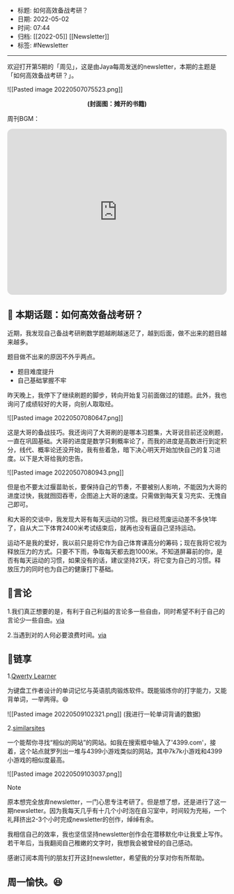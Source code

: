- 标题: 如何高效备战考研？
- 日期: 2022-05-02
- 时间: 07:44
- 归档: [[2022-05]] [[Newsletter]]
- 标签: #Newsletter 
___

欢迎打开第5期的「周见」，这是由Jaya每周发送的newsletter，本期的主题是「如何高效备战考研？」。

![[Pasted image 20220507075523.png]]
<center><strong>(封面图：摊开的书籍)</strong></center>

周刊BGM：

<iframe style="border-radius:12px" src="https://open.spotify.com/embed/track/7bPwvh3jWj70mAxDvyejNi?utm_source=generator" width="100%" height="380" frameBorder="0" allowfullscreen="" allow="autoplay; clipboard-write; encrypted-media; fullscreen; picture-in-picture"></iframe>


## 📝 本期话题：如何高效备战考研？

近期，我发现自己备战考研刷数学题越刷越迷茫了，越到后面，做不出来的题目越来越多。

题目做不出来的原因不外乎两点。

+ 题目难度提升
+ 自己基础掌握不牢

昨天晚上，我停下了继续刷题的脚步，转向开始复习前面做过的错题。此外，我也询问了成绩较好的大哥，向别人取取经。

![[Pasted image 20220507080647.png]]

这是大哥的备战技巧。我还询问了大哥刷的是哪本习题集，大哥说目前还没刷题，一直在巩固基础。大哥的进度是数学只剩概率论了，而我的进度是高数进行到定积分，线代、概率论还没开始，我有些着急，暗下决心明天开始加快自己的复习进度。以下是大哥给我的忠告。

![[Pasted image 20220507080943.png]]

但是也不要太过揠苗助长，要保持自己的节奏，不要被别人影响，不能因为大哥的进度过快，我就囫囵吞枣，企图追上大哥的速度。只需做到每天复习充实、无愧自己即可。

和大哥的交谈中，我发现大哥有每天运动的习惯。我已经荒废运动差不多快1年了，自从大二下体育2400米考试结束后，就再也没有逼自己坚持运动。

运动不是我的爱好，我以前只是将它作为自己体育课高分的筹码；现在我将它视为释放压力的方式。只要不下雨，争取每天都去跑1000米。不知道屏幕前的你，是否有每天运动的习惯，如果没有的话，建议坚持21天，将它变为自己的习惯。释放压力的同时也为自己的健康打下基础。

## 📜言论

1.我们真正想要的是，有利于自己利益的言论多一些自由，同时希望不利于自己的言论少一些自由。[via](https://www.bilibili.com/video/BV1mr4y1b7xM?share_source=copy_web)

2.当遇到对的人何必要浪费时间。[via](https://www.bilibili.com/video/BV1Ku411v7GS?share_source=copy_web)

## 🎇链享

1.[Qwerty Learner](https://qwerty.cooleryue.cn/)

为键盘工作者设计的单词记忆与英语肌肉锻炼软件。既能锻炼你的打字能力，又能背单词，一举两得。😄

![[Pasted image 20220509102321.png]]
(我进行一轮单词背诵的数据)

2.[similarsites](https://www.similarsites.com/)

一个能帮你寻找“相似的网站”的网站。如我在搜索框中输入了'4399.com'，接着，这个站点就罗列出一堆与4399小游戏类似的网站，其中7k7k小游戏和4399小游戏的相似度最高。

![[Pasted image 20220509103037.png]]

> [!note]
> 原本想完全放弃newsletter，一门心思专注考研了。但是想了想，还是进行了这一期newsletter。因为我每天几乎有十几个小时泡在自习室中，时间较为充裕，一个礼拜挤出2-3个小时完成newsletter的创作，绰绰有余。
> 
> 我相信自己的效率，我也坚信坚持newsletter创作会在潜移默化中让我爱上写作。若干年后，当我翻阅自己稚嫩的文字时，我想我会被曾经的自己感动。

感谢订阅本周刊的朋友打开这封newsletter，希望我的分享对你有所帮助。

## 周一愉快。😆
